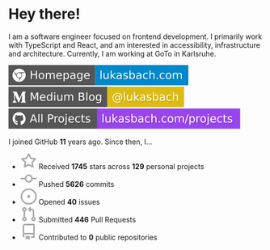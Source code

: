 # Hey there!

I am a software engineer focused on frontend development. I primarily work with TypeScript and React, and am interested in accessibility, infrastructure and architecture. Currently, I am working at GoTo in Karlsruhe.

[![Homepage](./icons/homepage.svg)](https://lukasbach.com)
[![Medium Blog](./icons/medium.svg)](https://medium.com/@lukasbach)
[![My Projects](./icons/projects.svg)](https://lukasbach.com/projects)

I joined GitHub **11** years ago. Since then, I...

- ![](./icons/star.svg) Received **1745** stars across **129** personal projects
- ![](./icons/commit.svg) Pushed **5626** commits
- ![](./icons/issues.svg) Opened **40** issues
- ![](./icons/pr.svg) Submitted **446** Pull Requests
- ![](./icons/repo.svg) Contributed to **0** public repositories
